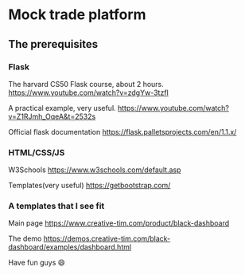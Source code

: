 # Mock trade platform

## The prerequisites

### Flask

The harvard CS50 Flask course, about 2 hours. https://www.youtube.com/watch?v=zdgYw-3tzfI

A practical example, very useful. https://www.youtube.com/watch?v=Z1RJmh_OqeA&t=2532s

Official flask documentation https://flask.palletsprojects.com/en/1.1.x/

### HTML/CSS/JS

W3Schools https://www.w3schools.com/default.asp

Templates(very useful) https://getbootstrap.com/

### A templates that I see fit

Main page https://www.creative-tim.com/product/black-dashboard

The demo https://demos.creative-tim.com/black-dashboard/examples/dashboard.html

Have fun guys :smile:
